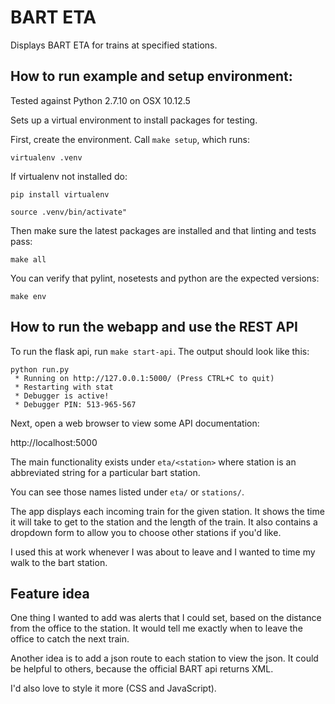 # BART ETA
Displays BART ETA for trains at specified stations.

## How to run example and setup environment:

Tested against Python 2.7.10 on OSX 10.12.5

Sets up a virtual environment to install packages for testing.

First, create the environment. Call `make setup`, which runs:

```
virtualenv .venv
```

If virtualenv not installed do:

```
pip install virtualenv
```

```
source .venv/bin/activate"
```

Then make sure the latest packages are installed and that linting and tests pass:

```
make all
```


You can verify that pylint, nosetests and python are the expected versions:

```
make env
```

## How to run the webapp and use the REST API

To run the flask api, run `make start-api`.  The output should look like this:

```
python run.py
 * Running on http://127.0.0.1:5000/ (Press CTRL+C to quit)
 * Restarting with stat
 * Debugger is active!
 * Debugger PIN: 513-965-567
```

Next, open a web browser to view some API documentation:

http://localhost:5000

The main functionality exists under `eta/<station>` where station is an abbreviated string for a particular bart station.

You can see those names listed under `eta/` or `stations/`.

The app displays each incoming train for the given station.  It shows the time it will take to get to the station and the length of the train. It also contains a dropdown form to allow you to choose other stations if you'd like.

I used this at work whenever I was about to leave and I wanted to time my walk to the bart station.

## Feature idea

One thing I wanted to add was alerts that I could set, based on the distance from the office to the station.  It would tell me exactly when to leave the office to catch the next train.

Another idea is to add a json route to each station to view the json.  It could be helpful to others, because the official BART api returns XML.

I'd also love to style it more (CSS and JavaScript).
